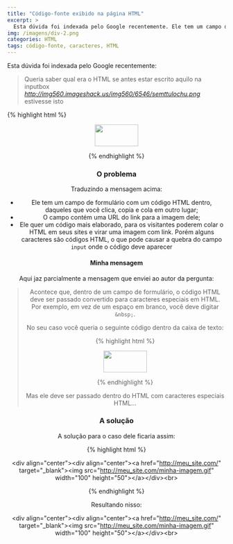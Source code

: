 ```yaml
---
title: "Código-fonte exibido na página HTML"
excerpt: >
  Esta dúvida foi indexada pelo Google recentemente. Ele tem um campo de formulário com um código HTML dentro, daqueles que você clica, copia e cola em outro lugar. Como fica o HTML dentro do campo?
img: /imagens/div-2.png
categories: HTML
tags: código-fonte, caracteres, HTML
---
```


Esta dúvida foi indexada pelo Google recentemente:

> Queria saber qual era o HTML se antes estar escrito aquilo na inputbox <em>http://img560.imageshack.us/img560/6546/semttulochu.png</em> estivesse isto 

{% highlight html %}

<div align="center"><div align="center"><a href="http://meu_site.com/" target="_blank"><img src="http://meu_site.com/minha-imagem.gif" width="100" height="50"></a></div>

{% endhighlight %}

### O problema
Traduzindo a mensagem acima:

- Ele tem um campo de formulário com um código HTML dentro, daqueles que você clica, copia e cola em outro lugar;
- O campo contém uma URL do link para a imagem dele;
- Ele quer um código mais elaborado, para os visitantes poderem colar o HTML em seus sites e virar uma imagem com link. Porém alguns caracteres são códigos HTML, o que pode causar a quebra do campo <code>input</code> onde o código deve aparecer


#### Minha mensagem

Aqui jaz parcialmente a mensagem que enviei ao autor da pergunta:

<blockquote>

<p>Acontece que, dentro de um campo de formulário, o código HTML deve ser passado convertido para caracteres especiais em HTML. Por exemplo, em vez de um espaço em branco, você deve digitar <code>&amp;nbsp;</code>.</p>

<p>No seu caso você queria o seguinte código dentro da caixa de texto:</p>

{% highlight html %}

<div align="center"><a href="http://meu_site.com/" target="_blank"><img src="http://meu_site.com/minha-imagem.gif" width="100" height="50"></a></div>

{% endhighlight %}

<p>Mas ele deve ser passado dentro do HTML com caracteres especiais HTML...</p>

</blockquote>

### A solução

A solução para o caso dele ficaria assim:

{% highlight html %}

&lt;div align=&quot;center&quot;&gt;&lt;div align=&quot;center&quot;&gt;&lt;a href=&quot;http://meu_site.com/&quot; target=&quot;_blank&quot;&gt;&lt;img src=&quot;http://meu_site.com/minha-imagem.gif&quot; width=&quot;100&quot; height=&quot;50&quot;&gt;&lt;/a&gt;&lt;/div&gt;&lt;br&gt;

{% endhighlight %}

Resultando nisso:

&lt;div align=&quot;center&quot;&gt;&lt;div align=&quot;center&quot;&gt;&lt;a href=&quot;http://meu_site.com/&quot; target=&quot;_blank&quot;&gt;&lt;img src=&quot;http://meu_site.com/minha-imagem.gif&quot; width=&quot;100&quot; height=&quot;50&quot;&gt;&lt;/a&gt;&lt;/div&gt;&lt;br&gt;